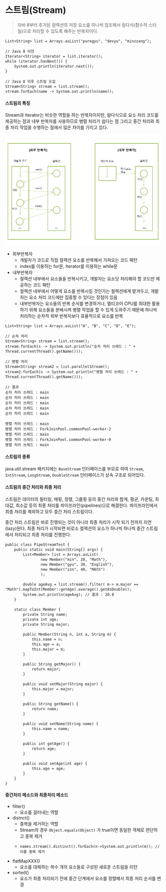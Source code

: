 # 스트림(Stream)
> 자바 8부터 추가된 컬렉션의 저장 요소를 하나씩 참조해서 람다식(함수적 스타일)으로 처리할 수 있도록 해주는 반복자이다.

```
List<String> list = Arrays.asList("puregyu", "devyu", "minzzang");

// Java 8 이전
Iterator<String> iterator = list.iterator();
while (iterator.hasNext()) {
    System.out.println(iterator.next());
}

// Java 8 이후 스트림 도입
Stream<String> stream = list.stream();
stream.forEach(name -> System.out.println(name));

```

#### 스트림의 특징
Stream과 Iterator는 비슷한 역할을 하는 반복자이지만, 람다식으로 요소 처리 코드를 제공하는 점과
내부 반복자를 사용하므로 병렬 처리가 쉽다는 점 그리고 중간 처리와 최종 처리 작업을 수행하는 점에서 많은 차이를
가지고 있다.

![반복자](../image/내부_외부_반복자.png)

- 외부반복자
   -    개발자가 코드로 직접 컬렉션 요소를 반복해서 가져오는 코드 패턴
   -    index를 이용하는 for문, Iterator를 이용하는 while문
- 내부반복자
   -    컬렉션 내부에서 요소들을 반복시키고, 개발자는 요소당 처리해야 할 코드만 제공하는 코드 패턴
   -    컬렉션 내부에서 어떻게 요소를 반복시킬 것인가는 컬렉션에게 맡겨두고, 개발자는 요소 처리 코드에만 집중할 수 있다는 장점이 있음
   -    내부반복자는 요소들의 반복 순서를 변경하거나, 멀티코어 CPU를 최대한 활용하기 위해 요소들을 분배시켜 병렬 작업을 할 수 있게 도와주기 때문에 하나씩 처리하는 순차적 외부 반복자보다 효율적으로 요소를 반복
 
 ```
List<String> list = Arrays.asList("A", "B", "C", "D", "E");

// 순차 처리
Stream<String> stream = list.stream();
stream.forEach(s -> System.out.println("순차 처리 쓰레드 : " + Thread.currentThread().getName()));

// 병렬 처리
Stream<String> stream2 = list.parallelStream();
stream2.forEach(s -> System.out.println("병렬 처리 쓰레드 : " + Thread.currentThread().getName()));

// 결과
순차 처리 쓰레드 : main
순차 처리 쓰레드 : main
순차 처리 쓰레드 : main
순차 처리 쓰레드 : main
순차 처리 쓰레드 : main

병렬 처리 쓰레드 : main
병렬 처리 쓰레드 : ForkJoinPool.commonPool-worker-2
병렬 처리 쓰레드 : main
병렬 처리 쓰레드 : ForkJoinPool.commonPool-worker-9
병렬 처리 쓰레드 : main
```

#### 스트림의 종류
java.util.stream 패키지에는 `BaseStream` 인터페이스를 부모로 하여 `Stream`, `IntStream`,
 `LongStream`, `DoubleStream` 인터페이스가 상속 구조로 되어있다.

#### 스트림의 중간 처리와 최종 처리
스트림은 데이터의 필터링, 매핑, 정렬, 그룹핑 등의 중간 처리와 합계, 평균, 카운팅, 최대값, 최소값 등의 최종 처리를 
파이프라인(pipelines)으로 해결한다. 파이프라인에서 최종 처리를 제외하고 모두 중간 처리 스트림이다.

중간 처리 스트림은 바로 진행되는 것이 아니라 최종 처리가 시작 되기 전까지 지연(lazy)된다. 최종 처리가 시작되면 비로소 컬렉션의 요소가 하나씩 
하나씩 중간 스트림에서 처리되고 최종 처리를 진행한다.

```
public class PipeStreamTest {
    public static void main(String[] args) {
        List<Member> list = Arrays.asList(
                new Member("min", 20, "Math"),
                new Member("gyu", 30, "English"),
                new Member("zzn", 40, "MAth")
                );

        double ageAvg = list.stream().filter( m-> m.major == "Math").mapToInt(Member::getAge).average().getAsDouble();
        System.out.println(ageAvg); // 결과 : 20.0
    }

    static class Member {
        private String name;
        private int age;
        private String major;

        public Member(String n, int a, String m) {
            this.name = n;
            this.age = a;
            this.major = m;
        }

        public String getMajor() {
            return major;
        }

        public void setMajor(String major) {
            this.major = major;
        }

        public String getName() {
            return name;
        }

        public void setName(String name) {
            this.name = name;
        }

        public int getAge() {
            return age;
        }

        public void setAge(int age) {
            this.age = age;
        }
    }
}
```

#### 중간처리 메소드와 최종처리 메소드
- filter()
    -   요소를 걸러내는 역할
- distnct()
    -   중복을 제거하는 역할
    -   Stream의 경우 `Object.equals(Object)` 가 true이면 동일한 객체로 판단하고 중복 제거
    -   ```
        names.stream().distinct().forEach(n->System.out.println(m)); // 이름 중복 제거
        ```
- flatMapXXX()
    -   요소를 대체하는 복수 개의 요소들로 구성된 새로운 스트림을 리턴
- sorted()
    -   요소가 최종 처리되기 전에 중간 단계에서 요소를 정렬해서 최종 처리 순서를 변경
    
